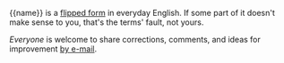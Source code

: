 {{name}} is a [flipped form](https://flippedform.com) in everyday English. If some part of it doesn't make sense to you, that's the terms' fault, not yours.

_Everyone_ is welcome to share corrections, comments, and ideas for improvement [by e-mail](mailto:{{email}}).
